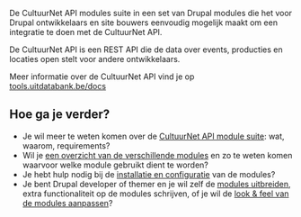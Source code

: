 De CultuurNet API modules suite in een set van Drupal modules die het voor Drupal ontwikkelaars en site bouwers eenvoudig mogelijk maakt om een integratie te doen met de CultuurNet API.

De CultuurNet API is een REST API die de data over events, producties en locaties open stelt voor andere ontwikkelaars.

Meer informatie over de CultuurNet API vind je op [tools.uitdatabank.be/docs](http://tools.uitdatabank.be/docs)

## Hoe ga je verder?

* Je wil meer te weten komen over de [CultuurNet API module suite](https://github.com/cultuurnet/cnapi/wiki/Praktisch): wat, waarom, requirements?
* Wil je [een overzicht van de verschillende modules](https://github.com/cultuurnet/cnapi/wiki/Overzicht-van-de-verschillende-modules) en zo te weten komen waarvoor welke module gebruikt dient te worden?
* Je hebt hulp nodig bij de [installatie en configuratie](https://github.com/cultuurnet/cnapi/wiki/Installatie-en-configuratie) van de modules?
* Je bent Drupal developer of themer en je wil zelf de [modules uitbreiden](https://github.com/cultuurnet/cnapi/wiki/Werken-met-de-CultuurNet-API-suite-als-developer-of-themer), extra functionaliteit op de modules schrijven, of je wil de [look & feel van de modules aanpassen](https://github.com/cultuurnet/cnapi/wiki/Werken-met-de-CultuurNet-API-suite-als-developer-of-themer)?
